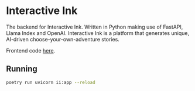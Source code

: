 # Interactive Ink
The backend for Interactive Ink. Written in Python making use of FastAPI, Llama Index and OpenAI. Interactive Ink is a platform that generates unique, AI-driven choose-your-own-adventure stories.

Frontend code [here](https://github.com/nwilson314/interactive-ink-frontend).

## Running
```bash
poetry run uvicorn ii:app --reload
```